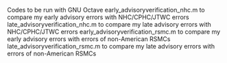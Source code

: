 Codes to be run with GNU Octave
early_advisoryverification_nhc.m to compare my early advisory errors with NHC/CPHC/JTWC errors
late_advisoryverification_nhc.m to compare my late advisory errors with NHC/CPHC/JTWC errors
early_advisoryverification_rsmc.m to compare my early advisory errors with errors of non-American RSMCs
late_advisoryverification_rsmc.m to compare my late advisory errors with errors of non-American RSMCs
